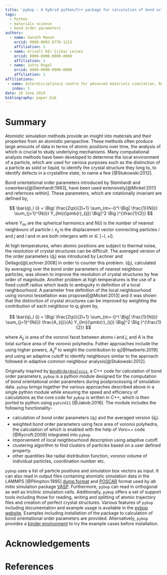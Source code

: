```yaml
---
title: 'pybop : A hybrid python/C++ package for calculation of bond orientational order parameters'
tags:
  - Python
  - materials science
  - bond order parameters
authors:
  - name: Sarath Menon
    orcid: 0000-0002-6776-1213
    affiliation: 1
  - name: Grisell D$\'{i}$az Leines
    orcid: 0000-0000-0000-0000
    affiliation: 1
  - name: Jutta Rogal
    orcid: 0000-0000-0000-0000
    affiliation: 1
affiliations:
 - name: Interdisciplinary centre for advanced materials simulation, Ruhr-Universit$\"{a}t$ Bochum, 44780     Bochum, Germany
   index: 1
date: 26 June 2019
bibliography: paper.bib
---
```



# Summary

Atomistic simulation methods provide an insight into materials and their properties from an atomistic perspective. These methods often produce large amounts of data in terms of atomic positions over time, the analysis of which is crucial to study underlying mechanisms. Many computational analysis methods have been developed to determine the local environment of a particle, which are used for various purposes such as the distinction of a particle as solid or liquid, to identify the crystal structure they long to, to identify defects in a crystalline state, to name a few [@Stukowski:2012]. 

Bond orientational order parameters introduced by Steinhardt and coworkers[@Steinhardt:1983], have been used extensively[@Mickel:2013 and refernces within]. These parameters, which are rotationally invariant are defined by,


$$ \bar{q}_l (i) =  \Big(  \frac{2\pi}{2l+1}  \sum_{m=-l}^l \Big| \frac{1}{N(i)} \sum_{j=1}^{N(i)} Y_{lm}(\pmb{r}_{ij}) \Big|^2 \Big )^{\frac{1}{2}} $$

where $Y_{lm}$ are the spherical harmonics and $N(i)$ is the number of nearest neighbours of particle $i$. $\pmb{r}_{ij}$ is the displacement vector connecting particles $i$ and $j$ and $l$ and $m$ are both intergers with $m \in [-l,+l]$.  

At high temperatures, when atomic positions are subject to thermal noise, the resolution of crystal structures can be difficult. The averaged version of the order parameters ($\bar{q}_l$) was introduced by Lechner and Dellago[@Lechner:2008] in order to counter this problem. ($\bar{q}_l$), calculated by averaging over the bond order parameters of nearest neighbour particles, was shown to improve the resolution of crystal structures by few order of magnitude. Another problem at high temperatures is the use of a fixed cutoff radius which leads to ambiguity in definition of a local neighbourhood. A parameter free definition of the local neighbourhood using voronoi tessellation was proposed[@Mickel:2013] and it was shown that the distinction of crystal structures can be improved by weighting the contribution of each neighbour to $q_l$ given by,         

$$ \bar{q}_l (i) =  \Big(  \frac{2\pi}{2l+1}  \sum_{m=-l}^l \Big| \frac{1}{N(i)} \sum_{j=1}^{N(i)} \frac{A_{ij}}{A} Y_{lm}(\pmb{r}_{ij}) \Big|^2 \Big )^{\frac{1}{2}} $$

where $A_{ij}$ is area of the voronoi facet between atoms $i$ and $j$, and $A$ is the total surface area of the voronoi polyhedra. Futher approaches include the using higher powers, $A_{ij}^\alpha$ to weight the contribution to $q_l$[@Haeberle:2019] and using an adaptive cutoff to identify neighbours similar to the approach followed in adaptive common neighbour analysis[@Stukowski:2012].

Originally inspired by [``BondOrderAnalysis``](https://homepage.univie.ac.at/wolfgang.lechner/bondorderparameter.html), a C++ code for calculation of bond order parameters, ``pybop`` is a python module designed for the computation of bond orientational order parameters during postprocessing of simulation data. ``pybop`` brings together the various approaches described above in a single python module while ensuring the speed and efficiency of calculations as the core code for ``pybop`` is written in C++, which is then ported to python using ``pybind11`` [@Jakob:2016]. The module includes the following functionality- 

 * calculation of bond order parameters ($q_{l}$) and the averaged version ($\bar{q}_{l}$).  
 * weighted bond order parameters using face area of voronoi polyhedra, the calculation of which is  enabled with the help of Voro++ code [@Rycroft:2009] integrated into ``pybop``.  
 * imporvement of local neighbourhood description using adaptive cutoff.  
 * clustering algorithm to find clusters of particles based on a user defined property.  
 * other quantities like radial distribution function, voronoi volume of individual particles, coordination number etc.  

``pybop`` uses a list of particle positions and simulation box vectors as input. It can also read in output files containing atomistic simulation data in the LAMMPS [@Plimpton:1995] [dump format](https://lammps.sandia.gov/doc/dump.html) and [POSCAR](https://cms.mpi.univie.ac.at/vasp/vasp/POSCAR_file.html) format used by _ab initio_ simulation package [VASP](https://www.vasp.at/). Furthermore, ``pybop`` can read in orthogonal as well as triclinic simulation cells. Additionally, ``pybop`` offers a set of support tools including those for reading, writing and splitting of atomic trajectory files and creation of perfect crystal structures. Various features of ``pybop`` including documentation and example usage is available in the [pybop website](https://pybop.readthedocs.io/en/latest/). Examples including installation of the package to calculation of bond orientational order parameters are provided. Alternatively, ``pybop`` provides a [binder environment](https://mybinder.org/v2/gh/srmnitc/pybop/master?filepath=examples%2F) to try the example cases before installation.



# Acknowledgements

# References